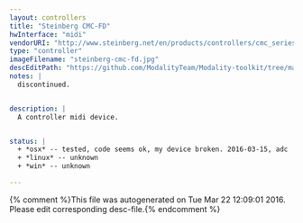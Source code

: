 ```yaml
---
layout: controllers
title: "Steinberg CMC-FD"
hwInterface: "midi"
vendorURI: "http://www.steinberg.net/en/products/controllers/cmc_series/models/cmc_fd.html"
type: "controller"
imageFilename: "steinberg-cmc-fd.jpg"
descEditPath: "https://github.com/ModalityTeam/Modality-toolkit/tree/master/Modality/MKtlDescriptions//steinberg-cmc-fd.desc.scd"
notes: |
  discontinued.


description: |
  A controller midi device.


status: |
  + *osx* -- tested, code seems ok, my device broken. 2016-03-15, adc
  + *linux* -- unknown
  + *win* -- unknown

---
```

{% comment %}This file was autogenerated on Tue Mar 22 12:09:01 2016. Please edit corresponding desc-file.{% endcomment %}